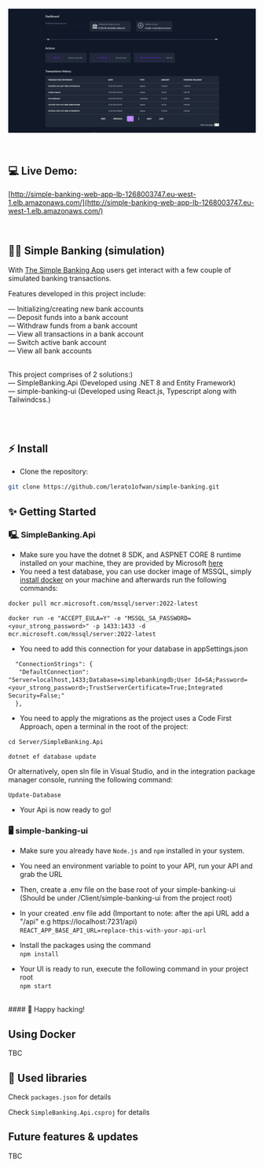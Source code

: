 ![Application screenshot](./Client/simple-banking-ui/public/screenshot.JPG)

<br/>

## 💻 Live Demo:

[http://simple-banking-web-app-lb-1268003747.eu-west-1.elb.amazonaws.com/](http://simple-banking-web-app-lb-1268003747.eu-west-1.elb.amazonaws.com/)

<br/>

## 🏦🏧 Simple Banking (simulation)

With [The Simple Banking App](http://simple-banking-web-app-lb-1268003747.eu-west-1.elb.amazonaws.com/) users get interact with a few couple of simulated banking transactions.

Features developed in this project include:

— Initializing/creating new bank accounts<br />
— Deposit funds into a bank account<br />
— Withdraw funds from a bank account<br />
— View all transactions in a bank account<br />
— Switch active bank account<br />
— View all bank accounts<br />
<br />

This project comprises of 2 solutions:)<br />
— SimpleBanking.Api (Developed using .NET 8 and Entity Framework)<br />
— simple-banking-ui (Developed using React.js, Typescript along with Tailwindcss.)

<br/>

<br/>

## ⚡ Install

- Clone the repository:
```bash
git clone https://github.com/lerato1ofwan/simple-banking.git

```

## ✨ Getting Started

### 🖳 SimpleBanking.Api
- Make sure you have the dotnet 8 SDK, and ASPNET CORE 8 runtime installed on your machine, they are provided by Microsoft [here](https://dotnet.microsoft.com/en-us/download/dotnet/8.0)
- You need a test database, you can use docker image of MSSQL, simply [install docker](https://docs.docker.com/engine/install/) on your machine and afterwards run the following commands:
``` 
docker pull mcr.microsoft.com/mssql/server:2022-latest
```
``` 
docker run -e "ACCEPT_EULA=Y" -e "MSSQL_SA_PASSWORD=<your_strong_password>" -p 1433:1433 -d mcr.microsoft.com/mssql/server:2022-latest 
```
- You need to add this connection for your database in appSettings.json
```
  "ConnectionStrings": {
   "DefaultConnection": "Server=localhost,1433;Database=simplebankingdb;User Id=SA;Password=<your_strong_password>;TrustServerCertificate=True;Integrated Security=False;"
  },
```
- You need to apply the migrations as the project uses a Code First Approach, open a terminal in the root of the project:
```
cd Server/SimpleBanking.Api
```
```
dotnet ef database update
```
Or alternatively, open sln file in Visual Studio, and in the integration package manager console, running the following command:
```
Update-Database
```

- Your Api is now ready to go!

### 🖥 simple-banking-ui

- Make sure you already have `Node.js` and `npm` installed in your system.
- You need an environment variable to point to your API, run your API and grab the URL
- Then, create a .env file on the base root of your simple-banking-ui (Should be under /Client/simple-banking-ui from the project root)
- In your created .env file add (Important to note: after the api URL add a "/api" e.g https://localhost:7231/api) </br >
`
REACT_APP_BASE_API_URL=replace-this-with-your-api-url
`
- Install the packages using the command <br />
 `npm install`


- Your UI is ready to run, execute the following command in your project root <br />
 `npm start`
</br >
#### 🚀 Happy hacking!
</br >

## Using Docker
TBC

## 📙 Used libraries

Check `packages.json` for details

Check `SimpleBanking.Api.csproj` for details

## Future features & updates
TBC
